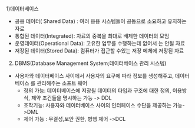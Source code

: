 1)데이터베이스
-  공용 데이터( Shared Data) : 여러 응용 시스템들이 공동으로 소요하고 유지하는 자료
- 통합된 데이터(Integrated): 자료의 중복을 최대로 배제한 데이터의 모임
- 운영데이터(Operational Data): 고유한 업무를 수행하는데 없어서 는 안될 자료
- 저장된 데이터(Stored Data): 컴퓨터가 접근할 수있는 저장 메체에 저장된 자료
2) DBMS(Database Management System;데이터베이스 관리 시스템)
- 사용자와 데이터베이스 사이에서 사용자의 요구에 따라 정보를 생성해주고, 데이터베이스 를 관리해주는 소프트 웨어
  - 정의 가능: 데이터베이스에 저장될 데이터의 타입과 구조에 대한 정의, 이용방식, 제약 조건들을 명시하는 가능 -> DDL
  - 조작기능: 사용자와 데이터베이스 사이의 인터페이스 수단을 제공하는 가능->DML
  - 제어 가능 : 무결성,보안 권한, 병행 제어 ->DCL

